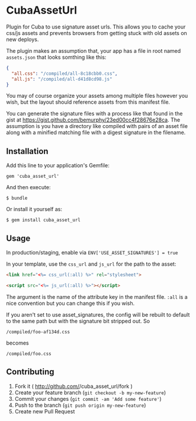 # CubaAssetUrl

Plugin for Cuba to use signature asset urls.  This allows you to cache your
css/js assets and prevents browsers from getting stuck with old assets on
new deploys.

The plugin makes an assumption that, your app has a file in root named
`assets.json` that looks somthing like this:

```json
{
  "all.css": "/compiled/all-8c18cbb0.css",
  "all.js": "/compiled/all-d41d8cd98.js"
}
```

You may of course organize your assets among multiple files however you wish,
but the layout should reference assets from this manifest file.

You can generate the signature files with a process like that found in the
gist at https://gist.github.com/bemurphy/23ed00cc4f28676e28ca.  The assumption
is you have a directory like compiled with pairs of an asset file along with
a minified matching file with a digest signature in the filename.

## Installation

Add this line to your application's Gemfile:

    gem 'cuba_asset_url'

And then execute:

    $ bundle

Or install it yourself as:

    $ gem install cuba_asset_url

## Usage

In production/staging, enable via `ENV['USE_ASSET_SIGNATURES'] = true`

In your template, use the `css_url` and `js_url` for the path to the asset:

```html
<link href="<%= css_url(:all) %>" rel="stylesheet">

<script src="<%= js_url(:all) %>"></script>
```

The argument is the name of the attribute key in the manifest file.  `:all` is
a nice convention but you can change this if you wish.

If you aren't set to use asset_signatures, the config will be rebuilt to default
to the same path but with the signature bit stripped out.  So

```
/compiled/foo-af134d.css
```

becomes
```
/compiled/foo.css
```

## Contributing

1. Fork it ( http://github.com/<my-github-username>/cuba_asset_url/fork )
2. Create your feature branch (`git checkout -b my-new-feature`)
3. Commit your changes (`git commit -am 'Add some feature'`)
4. Push to the branch (`git push origin my-new-feature`)
5. Create new Pull Request
